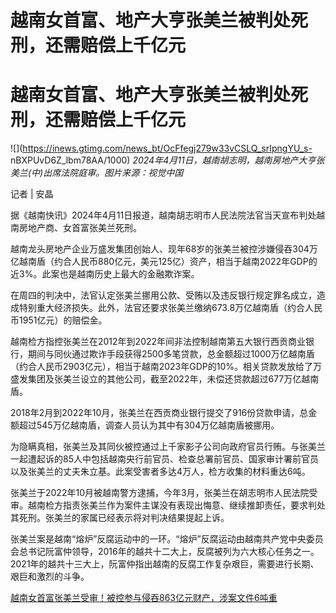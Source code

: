 # 越南女首富、地产大亨张美兰被判处死刑，还需赔偿上千亿元

# 越南女首富、地产大亨张美兰被判处死刑，还需赔偿上千亿元

![](https://inews.gtimg.com/news_bt/OcFfegj279w33vCSLQ_srIpngYU_s-
nBXPUvD6Z_lbm78AA/1000) _2024年4月11日，越南胡志明，越南房地产大亨张美兰(中)出席法院庭审。图片来源：视觉中国_

记者 | 安晶

据《越南快讯》2024年4月11日报道，越南胡志明市人民法院法官当天宣布判处越南房地产商、女首富张美兰死刑。

越南龙头房地产企业万盛发集团创始人、现年68岁的张美兰被控涉嫌侵吞304万亿越南盾（约合人民币880亿元，美元125亿）资产，相当于越南2022年GDP的近3%。此案也是越南历史上最大的金融欺诈案。

在周四的判决中，法官认定张美兰挪用公款、受贿以及违反银行规定罪名成立，造成特别重大经济损失。此外，法官还要求张美兰缴纳673.8万亿越南盾（约合人民币1951亿元）的赔偿金。

越南检方指控张美兰在2012年到2022年间非法控制越南第五大银行西贡商业银行，期间与同伙通过欺诈手段获得2500多笔贷款，总金额超过1000万亿越南盾（约合人民币2903亿元），相当于越南2023年GDP的10%。相关贷款发放给了万盛发集团及张美兰设立的其他公司，截至2022年，未偿还贷款超过677万亿越南盾。

2018年2月到2022年10月，张美兰在西贡商业银行提交了916份贷款申请，总金额超过545万亿越南盾，调查人员认为其中有304万亿越南盾被挪用。

为隐瞒真相，张美兰及其同伙被控通过上千家影子公司向政府官员行贿。与张美兰一起遭起诉的85人中包括越南央行前官员、检查总署前官员、国家审计署前官员以及张美兰的丈夫朱立基。此案受害者多达4万人，检方收集的材料重达6吨。

张美兰于2022年10月被越南警方逮捕，今年3月，张美兰在胡志明市人民法院受审。越南检方指责张美兰作为案件主谋没有表现出悔意、继续推卸责任，要求判处其死刑。张美兰的家属已经表示将对判决结果提起上诉。

张美兰案是越南“熔炉”反腐运动中的一环。“熔炉”反腐运动由越南共产党中央委员会总书记阮富仲领导，2016年的越共十二大上，反腐被列为六大核心任务之一。2021年的越共十三大上，阮富仲指出越南的反腐工作复杂艰巨，需要进行长期、艰巨和激烈的斗争。

[越南女首富张美兰受审！被控参与侵吞863亿元财产，涉案文件6吨重](https://news.qq.com/rain/a/20240306A08HQ700)

